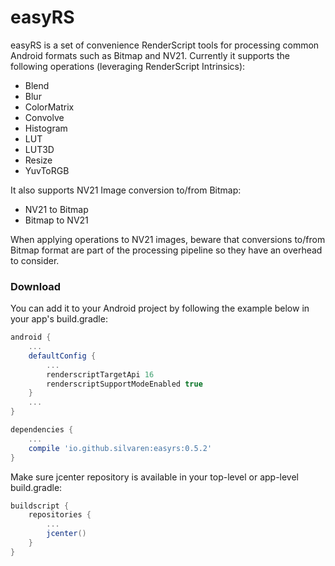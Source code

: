 # easyRS

easyRS is a set of convenience RenderScript tools for processing common Android formats such as Bitmap and NV21. Currently it supports the following operations (leveraging RenderScript Intrinsics):

* Blend
* Blur
* ColorMatrix
* Convolve
* Histogram
* LUT
* LUT3D
* Resize
* YuvToRGB

It also supports NV21 Image conversion to/from Bitmap:
* NV21 to Bitmap
* Bitmap to NV21

When applying operations to NV21 images, beware that conversions to/from Bitmap format are part of the processing pipeline so they have an overhead to consider.

### Download ###

You can add it to your Android project by following the example below in your app's build.gradle:

```groovy
android {
    ...
    defaultConfig {
        ...
        renderscriptTargetApi 16
        renderscriptSupportModeEnabled true
    }
    ...
}

dependencies {
    ...
    compile 'io.github.silvaren:easyrs:0.5.2'
}
```

Make sure jcenter repository is available in your top-level or app-level build.gradle:
```groovy
buildscript {
    repositories {
        ...
        jcenter()
    }
}
```
